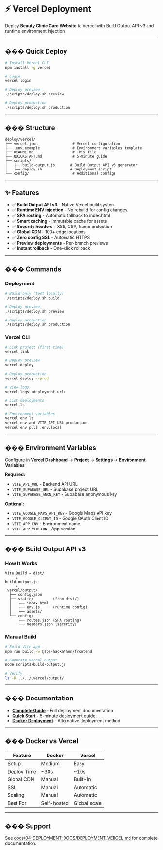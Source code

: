 # ⚡ Vercel Deployment

Deploy **Beauty Clinic Care Website** to Vercel with Build Output API v3 and runtime environment injection.

---

## ��� Quick Deploy

```bash
# Install Vercel CLI
npm install -g vercel

# Login
vercel login

# Deploy preview
./scripts/deploy.sh preview

# Deploy production
./scripts/deploy.sh production
```

---

## ��� Structure

```
deploy/vercel/
├── vercel.json                # Vercel configuration
├── .env.example               # Environment variables template
├── README.md                  # This file
├── QUICKSTART.md              # 5-minute guide
├── scripts/
│   ├── build-output.js       # Build Output API v3 generator
│   └── deploy.sh             # Deployment script
└── config/                    # Additional configs
```

---

## ✨ Features

- ✅ **Build Output API v3** - Native Vercel build system
- ✅ **Runtime ENV injection** - No rebuild for config changes
- ✅ **SPA routing** - Automatic fallback to index.html
- ✅ **Smart caching** - Immutable cache for assets
- ✅ **Security headers** - XSS, CSP, frame protection
- ✅ **Global CDN** - 100+ edge locations
- ✅ **Zero config SSL** - Automatic HTTPS
- ✅ **Preview deployments** - Per-branch previews
- ✅ **Instant rollback** - One-click rollback

---

## ��� Commands

### Deployment

```bash
# Build only (test locally)
./scripts/deploy.sh build

# Deploy preview
./scripts/deploy.sh preview

# Deploy production
./scripts/deploy.sh production
```

### Vercel CLI

```bash
# Link project (first time)
vercel link

# Deploy preview
vercel deploy

# Deploy production
vercel deploy --prod

# View logs
vercel logs <deployment-url>

# List deployments
vercel ls

# Environment variables
vercel env ls
vercel env add VITE_API_URL production
vercel env pull .env.local
```

---

## ��� Environment Variables

Configure in **Vercel Dashboard** → **Project** → **Settings** → **Environment Variables**

**Required:**

- `VITE_API_URL` - Backend API URL
- `VITE_SUPABASE_URL` - Supabase project URL
- `VITE_SUPABASE_ANON_KEY` - Supabase anonymous key

**Optional:**

- `VITE_GOOGLE_MAPS_API_KEY` - Google Maps API key
- `VITE_GOOGLE_CLIENT_ID` - Google OAuth Client ID
- `VITE_APP_ENV` - Environment name
- `VITE_APP_VERSION` - App version

---

## ���️ Build Output API v3

### How It Works

```
Vite Build → dist/
     ↓
build-output.js
     ↓
.vercel/output/
  ├── config.json
  ├── static/         (from dist/)
  │   ├── index.html
  │   ├── env.js      (runtime config)
  │   └── assets/
  └── config/
      ├── routes.json (SPA routing)
      └── headers.json (security)
```

### Manual Build

```bash
# Build Vite app
npm run build -w @spa-hackathon/frontend

# Generate Vercel output
node scripts/build-output.js

# Verify
ls -R ../../.vercel/output/
```

---

## ��� Documentation

- **[Complete Guide](../../docs/DEPLOYMENT_VERCEL.md)** - Full deployment documentation
- **[Quick Start](./QUICKSTART.md)** - 5-minute deployment guide
- **[Docker Deployment](../docker/)** - Alternative deployment method

---

## ��� Docker vs Vercel

| Feature     | Docker      | Vercel       |
| ----------- | ----------- | ------------ |
| Setup       | Medium      | Easy         |
| Deploy Time | ~30s        | ~10s         |
| Global CDN  | Manual      | Built-in     |
| SSL         | Manual      | Automatic    |
| Scaling     | Manual      | Automatic    |
| Best For    | Self-hosted | Global scale |

---

## ��� Support

See [docs/04-DEPLOYMENT-DOCS/DEPLOYMENT_VERCEL.md](../../docs/DEPLOYMENT_VERCEL.md) for complete documentation.
